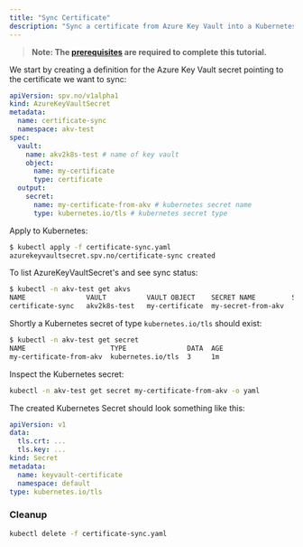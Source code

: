 ```yaml
---
title: "Sync Certificate"
description: "Sync a certificate from Azure Key Vault into a Kubernetes Secret."
---
```


> **Note: The [prerequisites](../prerequisites) are required to complete this tutorial.**

We start by creating a definition for the Azure Key Vault secret pointing to the certificate we want to sync:

```yaml:title=akvs-certificate-sync.yaml
apiVersion: spv.no/v1alpha1
kind: AzureKeyVaultSecret
metadata:
  name: certificate-sync 
  namespace: akv-test
spec:
  vault:
    name: akv2k8s-test # name of key vault
    object:
      name: my-certificate
      type: certificate
  output: 
    secret:
      name: my-certificate-from-akv # kubernetes secret name
      type: kubernetes.io/tls # kubernetes secret type
```

Apply to Kubernetes:

```bash
$ kubectl apply -f certificate-sync.yaml
azurekeyvaultsecret.spv.no/certificate-sync created
```

To list AzureKeyVaultSecret's and see sync status:

```bash
$ kubectl -n akv-test get akvs
NAME               VAULT          VAULT OBJECT    SECRET NAME         SYNCHED
certificate-sync   akv2k8s-test   my-certificate  my-secret-from-akv
```

Shortly a Kubernetes secret of type `kubernetes.io/tls` should exist:

```bash
$ kubectl -n akv-test get secret
NAME                     TYPE               DATA  AGE
my-certificate-from-akv  kubernetes.io/tls  3     1m 
```

Inspect the Kubernetes secret:

```bash
kubectl -n akv-test get secret my-certificate-from-akv -o yaml
```

The created Kubernetes Secret should look something like this:

```yaml
apiVersion: v1
data:
  tls.crt: ...
  tls.key: ...
kind: Secret
metadata:
  name: keyvault-certificate
  namespace: default
type: kubernetes.io/tls
```

### Cleanup

```bash
kubectl delete -f certificate-sync.yaml
```